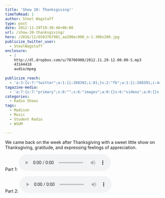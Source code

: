 ```yaml
---
title: 'Show 20: Thanksgiving!'
timeToRead: 1 
author: Steel Wagstaff
type: post
date: 2012-11-29T19:30:48+00:00
url: /show-20-thanksgiving/
hero: /2016/11/6503767981_aa290ec900_n-1-300x200.jpg
publicize_twitter_user:
  - SteelWagstaff
enclosure:
  - |
    http://dl.dropbox.com/u/78766980/2012.11.29-12.00.00-S.mp3
    43144418
    audio/mpeg
    
publicize_reach:
  - 'a:3:{s:7:"twitter";a:1:{i:268392;i:81;}s:2:"fb";a:1:{i:268391;i:446;}s:2:"wp";a:1:{i:0;i:1;}}'
tagazine-media:
  - 'a:7:{s:7:"primary";s:0:"";s:6:"images";a:0:{}s:6:"videos";a:0:{}s:11:"image_count";i:0;s:6:"author";s:8:"10832102";s:7:"blog_id";s:8:"28368918";s:9:"mod_stamp";s:19:"2012-11-29 19:32:01";}'
categories:
  - Radio Shows
tags:
  - Madison
  - Music
  - Student Radio
  - WSUM

---
```

We came back on the week after Thanksgiving with a sweet little show on Thanksgiving, gratitude, and expressing feelings of appreciation. 

Part 1: <audio controls src="http://dl.dropbox.com/u/78766980/22%20Thanksgiving%20(Show%2020_%20November%202.mp3"></audio>

Part 2: <audio controls src="http://dl.dropbox.com/u/78766980/2012.11.29-12.00.00-S.mp3"></audio>